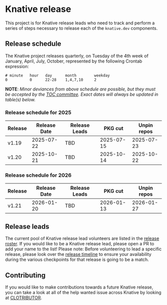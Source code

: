 # Knative release

This project is for Knative release leads who need to track and perform a series of steps necessary to release each of the `knative.dev` components.

## Release schedule

The Knative project releases quarterly, on Tuesday of the 4th week of January, April, July, October, represented by the following Crontab expression:

```
# minute   hour   day      month        weekday
0          0      22-28    1,4,7,10     2
```

**NOTE**: *Minor deviances from above schedule are possible, but they must be accepted by the [TOC committee](https://github.com/knative/community/blob/main/TECH-OVERSIGHT-COMMITTEE.md). Exact dates will always be updated in table(s) below.*

### Release schedule for 2025

| Release | Release Date | Release Leads                                                     | PKG cut    | Unpin repos |
|---------|--------------|-------------------------------------------------------------------|------------|-------------|
| v1.19   | 2025-07-22   | TBD                                                               | 2025-07-15 | 2025-07-23  |
| v1.20   | 2025-10-21   | TBD                                                               | 2025-10-14 | 2025-10-22  |

### Release schedule for 2026

| Release | Release Date | Release Leads                                                     | PKG cut    | Unpin repos |
|---------|--------------|-------------------------------------------------------------------|------------|-------------|
| v1.21   | 2026-01-20   | TBD                                                               | 2026-01-13 | 2026-01-27  |


## Release leads
The current pool of Knative release lead volunteers are listed in the [release roster](./ROSTER.md). If you would like to be a Knative release lead, please open a PR to add your name to the list! Please note: Before volunteering to lead a specific release, please look over the [release timeline](TIMELINE.md) to ensure your availability during the various checkpoints for that release is going to be a match.

## Contributing

If you would like to make contributions towards a future Knative release, you can take a look at all of the help wanted issue across Knative by looking
at [CLOTRIBUTOR](https://clotributor.dev/search?project=knative&page=1).

